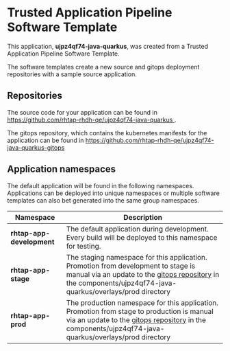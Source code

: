 # Trusted Application Pipeline Software Template

This application, **ujpz4qf74-java-quarkus**, was created from a Trusted Application Pipeline Software Template.

The software templates create a new source and gitops deployment repositories with a sample source application. 

## Repositories

The source code for your application can be found in [https://github.com/rhtap-rhdh-qe/ujpz4qf74-java-quarkus ](https://github.com/rhtap-rhdh-qe/ujpz4qf74-java-quarkus ).
 
The gitops repository, which contains the kubernetes manifests for the application can be found in 
[https://github.com/rhtap-rhdh-qe/ujpz4qf74-java-quarkus-gitops ](https://github.com/rhtap-rhdh-qe/ujpz4qf74-java-quarkus-gitops ) 

## Application namespaces 

The default application will be found in the following namespaces. Applications can be deployed into unique namespaces or multiple software templates can also bet generated into the same group namespaces.  

|  Namespace   |  Description   |  
| -------- | -------- |   
| **rhtap-app-development** | The default application during development. Every build will be deployed to this namespace for testing. | 
| **rhtap-app-stage** | The staging namespace for this application. Promotion from development to stage is manual via an update to the [gitops repository](https://github.com/rhtap-rhdh-qe/ujpz4qf74-java-quarkus-gitops ) in the components/ujpz4qf74-java-quarkus/overlays/prod directory |  
| **rhtap-app-prod** | The production namespace for this application. Promotion from stage to production is manual via an update to the [gitops repository](https://github.com/rhtap-rhdh-qe/ujpz4qf74-java-quarkus-gitops ) in the components/ujpz4qf74-java-quarkus/overlays/prod directory | 